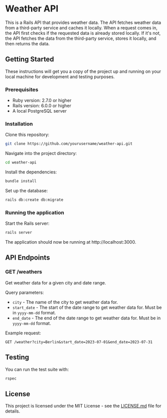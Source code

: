 # Weather API

This is a Rails API that provides weather data. The API fetches weather data from a third-party service and caches it locally. When a request comes in, the API first checks if the requested data is already stored locally. If it's not, the API fetches the data from the third-party service, stores it locally, and then returns the data.

## Getting Started

These instructions will get you a copy of the project up and running on your local machine for development and testing purposes.

### Prerequisites

- Ruby version: 2.7.0 or higher
- Rails version: 6.0.0 or higher
- A local PostgreSQL server

### Installation

Clone this repository:

```bash
git clone https://github.com/yourusername/weather-api.git
```

Navigate into the project directory:

```bash
cd weather-api
```

Install the dependencies:

```bash
bundle install
```

Set up the database:

```bash
rails db:create db:migrate
```

### Running the application

Start the Rails server:

```bash
rails server
```

The application should now be running at http://localhost:3000.

## API Endpoints

### GET /weathers

Get weather data for a given city and date range.

Query parameters:

- `city` - The name of the city to get weather data for.
- `start_date` - The start of the date range to get weather data for. Must be in `yyyy-mm-dd` format.
- `end_date` - The end of the date range to get weather data for. Must be in `yyyy-mm-dd` format.

Example request:

```http
GET /weather?city=Berlin&start_date=2023-07-01&end_date=2023-07-31
```

## Testing

You can run the test suite with:

```bash
rspec
```

## License

This project is licensed under the MIT License - see the [LICENSE.md](LICENSE.md) file for details.
